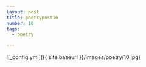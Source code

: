```yaml
---
layout: post
title: poetrypost10
number: 10
tags:
  - poetry

---
```




![_config.yml]({{ site.baseurl }}/images/poetry/10.jpg)

